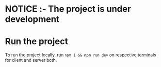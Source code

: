 # NOTICE :- The project is under development

# Run the project

To run the project locally, run `npm i && npm run dev` on respective terminals for client and server both.
